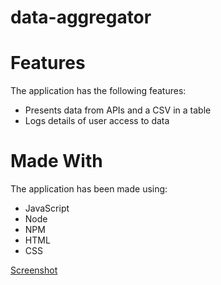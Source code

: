 # data-aggregator

# Features

The application has the following features: 

- Presents data from APIs and a CSV in a table
- Logs details of user access to data


# Made With

The application has been made using: 


- JavaScript
- Node
- NPM
- HTML
- CSS

[Screenshot](screenshot1.png)

